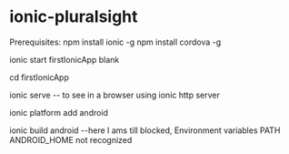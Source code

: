 # ionic-pluralsight

Prerequisites: 
npm install ionic -g
npm install cordova -g

ionic start firstIonicApp blank

cd firstIonicApp

ionic serve -- to see in a browser using ionic http server

ionic platform add android

ionic build android --here I ams till blocked, Environment variables PATH ANDROID_HOME not recognized
